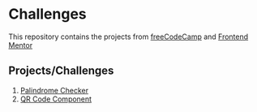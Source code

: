 # Challenges

<p>This repository contains the projects from <a href="https://www.freecodecamp.org/learn/">freeCodeCamp</a> and <a href="https://www.frontendmentor.io/home">Frontend Mentor</a></p>

<h2>Projects/Challenges</h2>

<ol>
  <li><a href="palindrome-checker">Palindrome Checker</a></li>
  <li><a href="palindrome-checker">QR Code Component</a></li>
</ol>
